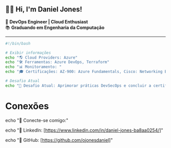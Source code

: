 ## 👋🏻 Hi, I'm Daniel Jones!
🔧 **DevOps Engineer | Cloud Enthusiast**  
📚 **Graduando em Engenharia da Computação**  

---

```bash
#!/bin/bash

# Exibir informações
echo "🌎 Cloud Providers: Azure"
echo "🛠️ Ferramentas: Azure DevOps, Terraform"
echo "📊 Monitoramento: "
echo "🎓 Certificações: AZ-900: Azure Fundamentals, Cisco: Networking Basics"

# Desafio Atual
echo "🚀 Desafio Atual: Aprimorar práticas DevSecOps e concluir a certificação AZ-400"
```

# Conexões
echo "🔗 Conecte-se comigo:"

echo "💼 LinkedIn: [https://www.linkedin.com/in/daniel-jones-ba8aa0254/]"

echo "📂 GitHub: [https://github.com/ojonesdaniel]"

